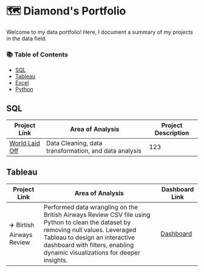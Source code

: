 # 🗺 Diamond's Portfolio

Welcome to my data portfolio! Here, I document a summary of my projects in the data field.

### 📚 Table of Contents
- [SQL](#sql)
- [Tableau](#tableau)
- [Excel](#excel)
- [Python](#python)

## SQL

| Project Link | Area of Analysis | Project Description |
| --- | --- | --- | 
| [World Laid Off](https://github.com/diamond-or/Layoff_Insights) | Data Cleaning, data transformation, and data analysis |123 | 

## Tableau

| Project Link | Area of Analysis | Dashboard Link |
| --- | --- | --- | 
| ✈️  Birtish Airways Review | Performed data wrangling on the British Airways Review CSV file using Python to clean the dataset by removing null values. Leveraged Tableau to design an interactive dashboard with filters, enabling dynamic visualizations for deeper insights.| [Dashboard](https://public.tableau.com/views/BritishAirwaysReview_Dashboard/Dashboard1?:language=en-US&:sid=&:redirect=auth&:display_count=n&:origin=viz_share_link) | 

<!--
## Excel

| Project Link | Area of Analysis | Project Description |
| --- | --- | --- | 
| Seconds | 301 | 283 | 

## Python

| Project Link | Area of Analysis | Project Description |
| --- | --- | --- | 
| Seconds | 301 | 283 | 
-->
